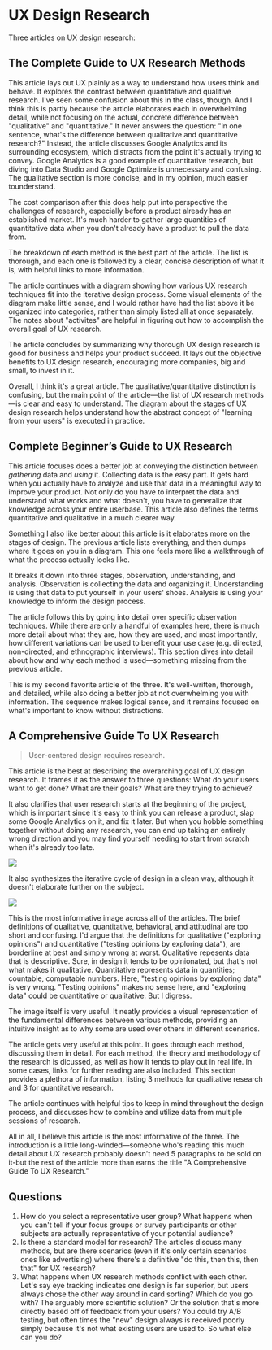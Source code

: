 # UX Design Research

Three articles on UX design research:

## The Complete Guide to UX Research Methods

This article lays out UX plainly as a way to understand how users think and behave. It explores the contrast between quantitative and qualitive research. I've seen some confusion about this in the class, though. And I think this is partly because the article elaborates each in overwhelming detail, while not focusing on the actual, concrete difference between "qualitative" and "quantitative." It never answers the question: "in one sentence, what's the difference between qualitative and quantitative research?" Instead, the article discusses Google Analytics and its surrounding ecosystem, which distracts from the point it's actually trying to convey. Google Analytics is a good example of quantitative research, but diving into Data Studio and Google Optimize is unnecessary and confusing. The qualitative section is more concise, and in my opinion, much easier tounderstand.

The cost comparison after this does help put into perspective the challenges of research, especially before a product already has an established market. It's much harder to gather large quantities of quantitative data when you don't already have a product to pull the data from.

The breakdown of each method is the best part of the article. The list is thorough, and each one is followed by a clear, concise description of what it is, with helpful links to more information.

The article continues with a diagram showing how various UX research techniques fit into the iterative design process. Some visual elements of the diagram make little sense, and I would rather have had the list above it be organized into categories, rather than simply listed all at once separately. The notes about "activites" are helpful in figuring out how to accomplish the overall goal of UX research.

The article concludes by summarizing why thorough UX design research is good for business and helps your product succeed. It lays out the objective benefits to UX design research, encouraging more companies, big and small, to invest in it.

Overall, I think it's a great article. The qualitative/quantitative distinction is confusing, but the main point of the article—the list of UX research methods—is clear and easy to understand. The diagram about the stages of UX design research helps understand how the abstract concept of "learning from your users" is executed in practice.

## Complete Beginner’s Guide to UX Research

This article focuses does a better job at conveying the distinction between _gathering_ data and _using_ it. Collecting data is the easy part. It gets hard when you actually have to analyze and use that data in a meaningful way to improve your product. Not only do you have to interpret the data and understand what works and what doesn't, you have to generalize that knowledge across your entire userbase. This article also defines the terms quantitative and qualitative in a much clearer way.

Something I also like better about this article is it elaborates more on the stages of design. The previous article lists everything, and then dumps where it goes on you in a diagram. This one feels more like a walkthrough of what the process actually looks like.

It breaks it down into three stages, observation, understanding, and analysis. Observation is collecting the data and organizing it. Understanding is using that data to put yourself in your users' shoes. Analysis is using your knowledge to inform the design process.

The article follows this by going into detail over specific observation techniques. While there are only a handful of examples here, there is much more detail about what they are, how they are used, and most importantly, how different variations can be used to benefit your use case (e.g. directed, non-directed, and ethnographic interviews). This section dives into detail about how and why each method is used—something missing from the previous article.

This is my second favorite article of the three. It's well-written, thorough, and detailed, while also doing a better job at not overwhelming you with information. The sequence makes logical sense, and it remains focused on what's important to know without distractions.

## A Comprehensive Guide To UX Research

> User-centered design requires research.

This article is the best at describing the overarching goal of UX design research. It frames it as the answer to three questions: What do your users want to get done? What are their goals? What are they trying to achieve?

It also clarifies that user research starts at the beginning of the project, which is important since it's easy to think you can release a product, slap some Google Analytics on it, and fix it later. But when you hobble something together without doing any research, you can end up taking an entirely wrong direction and you may find yourself needing to start from scratch when it's already too late.

![](https://res.cloudinary.com/indysigner/image/fetch/f_auto,q_auto/w_2000/https://cloud.netlifyusercontent.com/assets/344dbf88-fdf9-42bb-adb4-46f01eedd629/994e18da-95a2-41e7-9cf4-8223d52e2b9a/cyclical-design-process-opt.png)

It also synthesizes the iterative cycle of design in a clean way, although it doesn't elaborate further on the subject.

![](https://res.cloudinary.com/indysigner/image/fetch/f_auto,q_auto/w_2000/https://cloud.netlifyusercontent.com/assets/344dbf88-fdf9-42bb-adb4-46f01eedd629/1ddd4a88-2529-48f1-a448-6717bab9ffb6/wide-range-research-methods-opt.png)

This is the most informative image across all of the articles. The brief definitions of qualitative, quantitative, behavioral, and attitudinal are too short and confusing. I'd argue that the definitions for qualitative ("exploring opinions") and quantitative ("testing opinions by exploring data"), are borderline at best and simply wrong at worst. Qualitative repesents data that is descriptive. Sure, in design it tends to be opinionated, but that's not what makes it qualitative. Quantitative represents data in quantities; countable, computable numbers. Here, "testing opinions by exploring data" is very wrong. "Testing opinions" makes no sense here, and "exploring data" could be quantitative or qualitative. But I digress.

The image itself is very useful. It neatly provides a visual representation of the fundamental differences between various methods, providing an intuitive insight as to why some are used over others in different scenarios.

The article gets very useful at this point. It goes through each method, discussing them in detail. For each method, the theory and methodology of the research is dicussed, as well as how it tends to play out in real life. In some cases, links for further reading are also included. This section provides a plethora of information, listing 3 methods for qualitative research and 3 for quantitative research.

The article continues with helpful tips to keep in mind throughout the design process, and discusses how to combine and utilize data from multiple sessions of research.

All in all, I believe this article is the most informative of the three. The introduction is a little long-winded—someone who's reading this much detail about UX research probably doesn't need 5 paragraphs to be sold on it-but the rest of the article more than earns the title "A Comprehensive Guide To UX Research."

## Questions

 1. How do you select a representative user group? What happens when you can't tell if your focus groups or survey participants or other subjects are actually representative of your potential audience?
 2. Is there a standard model for research? The articles discuss many methods, but are there scenarios (even if it's only certain scenarios ones like advertising) where there's a definitive "do this, then this, then that" for UX research?
 3. What happens when UX research methods conflict with each other. Let's say eye tracking indicates one design is far superior, but users always chose the other way around in card sorting? Which do you go with? The arguably more scientific solution? Or the solution that's more directly based off of feedback from your users? You could try A/B testing, but often times the "new" design always is received poorly simply because it's not what existing users are used to. So what else can you do?
